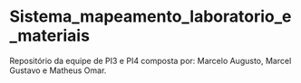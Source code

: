 # Sistema_mapeamento_laboratorio_e_materiais
 Repositório da equipe de PI3 e PI4 composta por: Marcelo Augusto, Marcel Gustavo e Matheus Omar.
